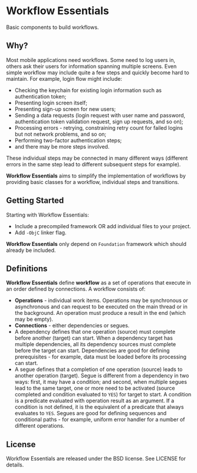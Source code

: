 # Workflow Essentials
Basic components to build workflows.

## Why?
Most mobile applications need workflows. Some need to log users in, others ask their users for information spanning multiple screens.
Even simple workflow may include quite a few steps and quickly become hard to maintain. For example, login flow might include:
- Checking the keychain for existing login information such as authentication token;
- Presenting login screen itself;
- Presenting sign-up screen for new users;
- Sending a data requests (login request with user name and password, authentication token validation request, sign up requests, and so on);
- Processing errors - retrying, constraining retry count for failed logins but not network problems, and so on;
- Performing two-factor authentication steps;
- and there may be more steps involved.

These individual steps may be connected in many different ways (different errors in the same step lead to different subsequent steps for example).

**Workflow Essentials** aims to simplify the implementation of workflows by providing basic classes for a workflow, individual steps and transitions.

## Getting Started
Starting with Workflow Essentials:
- Include a precompiled framework OR add individual files to your project.
- Add `-ObjC` linker flag.

**Workflow Essentials** only depend on `Foundation` framework which should already be included.

## Definitions
**Workflow Essentials** define **workflow** as a set of operations that execute in an order defined by connections.
A workflow consists of:
- **Operations** - individual work items. Operations may be synchronous or asynchronous and can request to be executed on the main thread or in the background. An operation must produce a result in the end (which may be empty).
- **Connections** - either dependencies or segues. 
 - A dependency defines that one operation (source) must complete before another (target) can start. When a dependency target has multiple dependencies, all its dependency sources must complete before the target can start. Dependencies are good for defining prerequisites - for example, data must be loaded before its processing can start.
 - A segue defines that a completion of one operation (source) leads to another operation (target). Segue is different from a dependency in two ways: first, it may have a condition; and second, when multiple segues lead to the same target, one or more need to be activated (source completed and condition evaluated to `YES`) for target to start. A condition is a predicate evaluated with operation result as an argument. If a condition is not defined, it is the equivalent of a predicate that always evaluates to `YES`. Segues are good for defining sequences and conditional paths - for example, uniform error handler for a number of different operations.

## License
Workflow Essentials are released under the BSD license. See LICENSE for details.
